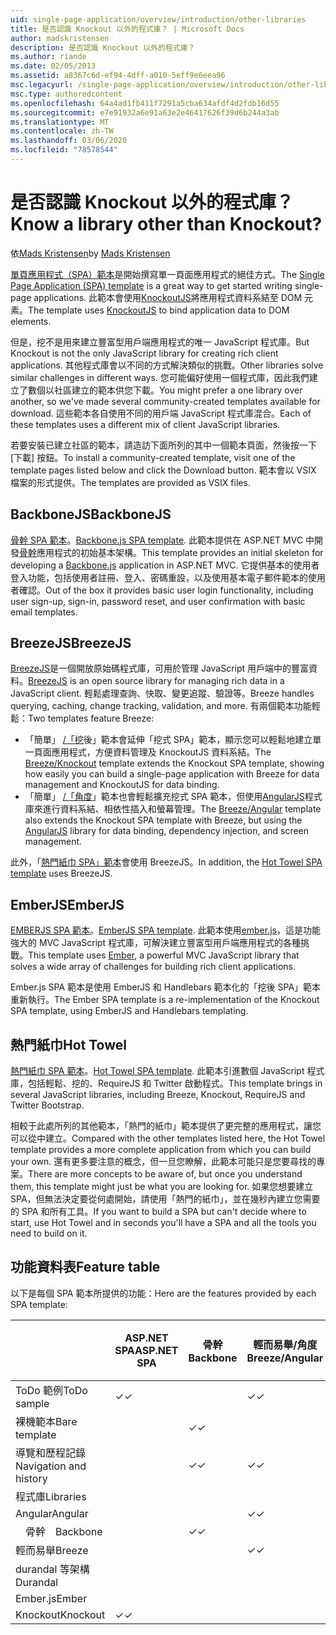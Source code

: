 ```yaml
---
uid: single-page-application/overview/introduction/other-libraries
title: 是否認識 Knockout 以外的程式庫？ | Microsoft Docs
author: madskristensen
description: 是否認識 Knockout 以外的程式庫？
ms.author: riande
ms.date: 02/05/2013
ms.assetid: a8367c6d-ef94-4dff-a010-5eff9e6eea96
msc.legacyurl: /single-page-application/overview/introduction/other-libraries
msc.type: authoredcontent
ms.openlocfilehash: 64a4ad1fb411f7291a5cba634afdf4d2fdb16d55
ms.sourcegitcommit: e7e91932a6e91a63e2e46417626f39d6b244a3ab
ms.translationtype: MT
ms.contentlocale: zh-TW
ms.lasthandoff: 03/06/2020
ms.locfileid: "78578544"
---
```

# <a name="know-a-library-other-than-knockout"></a><span data-ttu-id="af988-104">是否認識 Knockout 以外的程式庫？</span><span class="sxs-lookup"><span data-stu-id="af988-104">Know a library other than Knockout?</span></span>

<span data-ttu-id="af988-105">依[Mads Kristensen](https://github.com/madskristensen)</span><span class="sxs-lookup"><span data-stu-id="af988-105">by [Mads Kristensen](https://github.com/madskristensen)</span></span>

<span data-ttu-id="af988-106">[單頁應用程式（SPA）範本](knockoutjs-template.md)是開始撰寫單一頁面應用程式的絕佳方式。</span><span class="sxs-lookup"><span data-stu-id="af988-106">The [Single Page Application (SPA) template](knockoutjs-template.md) is a great way to get started writing single-page applications.</span></span> <span data-ttu-id="af988-107">此範本會使用[KnockoutJS](http://knockoutjs.com/)將應用程式資料系結至 DOM 元素。</span><span class="sxs-lookup"><span data-stu-id="af988-107">The template uses [KnockoutJS](http://knockoutjs.com/) to bind application data to DOM elements.</span></span>

<span data-ttu-id="af988-108">但是，挖不是用來建立豐富型用戶端應用程式的唯一 JavaScript 程式庫。</span><span class="sxs-lookup"><span data-stu-id="af988-108">But Knockout is not the only JavaScript library for creating rich client applications.</span></span> <span data-ttu-id="af988-109">其他程式庫會以不同的方式解決類似的挑戰。</span><span class="sxs-lookup"><span data-stu-id="af988-109">Other libraries solve similar challenges in different ways.</span></span> <span data-ttu-id="af988-110">您可能偏好使用一個程式庫，因此我們建立了數個以社區建立的範本供您下載。</span><span class="sxs-lookup"><span data-stu-id="af988-110">You might prefer a one library over another, so we've made several community-created templates available for download.</span></span> <span data-ttu-id="af988-111">這些範本各自使用不同的用戶端 JavaScript 程式庫混合。</span><span class="sxs-lookup"><span data-stu-id="af988-111">Each of these templates uses a different mix of client JavaScript libraries.</span></span>

<span data-ttu-id="af988-112">若要安裝已建立社區的範本，請造訪下面所列的其中一個範本頁面，然後按一下 [下載] 按鈕。</span><span class="sxs-lookup"><span data-stu-id="af988-112">To install a community-created template, visit one of the template pages listed below and click the Download button.</span></span> <span data-ttu-id="af988-113">範本會以 VSIX 檔案的形式提供。</span><span class="sxs-lookup"><span data-stu-id="af988-113">The templates are provided as VSIX files.</span></span>

## <a name="backbonejs"></a><span data-ttu-id="af988-114">BackboneJS</span><span class="sxs-lookup"><span data-stu-id="af988-114">BackboneJS</span></span>

<span data-ttu-id="af988-115">[骨幹 SPA 範本](../templates/backbonejs-template.md)。</span><span class="sxs-lookup"><span data-stu-id="af988-115">[Backbone.js SPA template](../templates/backbonejs-template.md).</span></span> <span data-ttu-id="af988-116">此範本提供在 ASP.NET MVC 中開發[骨幹](http://backbonejs.org/)應用程式的初始基本架構。</span><span class="sxs-lookup"><span data-stu-id="af988-116">This template provides an initial skeleton for developing a [Backbone.js](http://backbonejs.org/) application in ASP.NET MVC.</span></span> <span data-ttu-id="af988-117">它提供基本的使用者登入功能，包括使用者註冊、登入、密碼重設，以及使用基本電子郵件範本的使用者確認。</span><span class="sxs-lookup"><span data-stu-id="af988-117">Out of the box it provides basic user login functionality, including user sign-up, sign-in, password reset, and user confirmation with basic email templates.</span></span>

## <a name="breezejs"></a><span data-ttu-id="af988-118">BreezeJS</span><span class="sxs-lookup"><span data-stu-id="af988-118">BreezeJS</span></span>

<span data-ttu-id="af988-119">[BreezeJS](http://www.breezejs.com/?utm_source=ms-spa)是一個開放原始碼程式庫，可用於管理 JavaScript 用戶端中的豐富資料。</span><span class="sxs-lookup"><span data-stu-id="af988-119">[BreezeJS](http://www.breezejs.com/?utm_source=ms-spa) is an open source library for managing rich data in a JavaScript client.</span></span> <span data-ttu-id="af988-120">輕鬆處理查詢、快取、變更追蹤、驗證等。</span><span class="sxs-lookup"><span data-stu-id="af988-120">Breeze handles querying, caching, change tracking, validation, and more.</span></span> <span data-ttu-id="af988-121">有兩個範本功能輕鬆：</span><span class="sxs-lookup"><span data-stu-id="af988-121">Two templates feature Breeze:</span></span>

- <span data-ttu-id="af988-122">「簡單」 [/「挖](../templates/breezeknockout-template.md)後」範本會延伸「挖式 SPA」範本，顯示您可以輕鬆地建立單一頁面應用程式，方便資料管理及 KnockoutJS 資料系結。</span><span class="sxs-lookup"><span data-stu-id="af988-122">The [Breeze/Knockout](../templates/breezeknockout-template.md) template extends the Knockout SPA template, showing how easily you can build a single-page application with Breeze for data management and KnockoutJS for data binding.</span></span>
- <span data-ttu-id="af988-123">「簡單」 [/「角度](../templates/breezeangular-template.md)」範本也會輕鬆擴充挖式 SPA 範本，但使用[AngularJS](http://angularjs.org)程式庫來進行資料系結、相依性插入和螢幕管理。</span><span class="sxs-lookup"><span data-stu-id="af988-123">The [Breeze/Angular](../templates/breezeangular-template.md) template also extends the Knockout SPA template with Breeze, but using the [AngularJS](http://angularjs.org) library for data binding, dependency injection, and screen management.</span></span>

<span data-ttu-id="af988-124">此外，「[熱門紙巾 SPA」範本](../templates/hottowel-template.md)會使用 BreezeJS。</span><span class="sxs-lookup"><span data-stu-id="af988-124">In addition, the [Hot Towel SPA template](../templates/hottowel-template.md) uses BreezeJS.</span></span>

## <a name="emberjs"></a><span data-ttu-id="af988-125">EmberJS</span><span class="sxs-lookup"><span data-stu-id="af988-125">EmberJS</span></span>

<span data-ttu-id="af988-126">[EMBERJS SPA 範本](../templates/emberjs-template.md)。</span><span class="sxs-lookup"><span data-stu-id="af988-126">[EmberJS SPA template](../templates/emberjs-template.md).</span></span> <span data-ttu-id="af988-127">此範本使用[ember.js](http://emberjs.com/)，這是功能強大的 MVC JavaScript 程式庫，可解決建立豐富型用戶端應用程式的各種挑戰。</span><span class="sxs-lookup"><span data-stu-id="af988-127">This template uses [Ember](http://emberjs.com/), a powerful MVC JavaScript library that solves a wide array of challenges for building rich client applications.</span></span>

<span data-ttu-id="af988-128">Ember.js SPA 範本是使用 EmberJS 和 Handlebars 範本化的「挖後 SPA」範本重新執行。</span><span class="sxs-lookup"><span data-stu-id="af988-128">The Ember SPA template is a re-implementation of the Knockout SPA template, using EmberJS and Handlebars templating.</span></span>

## <a name="hot-towel"></a><span data-ttu-id="af988-129">熱門紙巾</span><span class="sxs-lookup"><span data-stu-id="af988-129">Hot Towel</span></span>

<span data-ttu-id="af988-130">[熱門紙巾 SPA 範本](../templates/hottowel-template.md)。</span><span class="sxs-lookup"><span data-stu-id="af988-130">[Hot Towel SPA template](../templates/hottowel-template.md).</span></span> <span data-ttu-id="af988-131">此範本引進數個 JavaScript 程式庫，包括輕鬆、挖的、RequireJS 和 Twitter 啟動程式。</span><span class="sxs-lookup"><span data-stu-id="af988-131">This template brings in several JavaScript libraries, including Breeze, Knockout, RequireJS and Twitter Bootstrap.</span></span>

<span data-ttu-id="af988-132">相較于此處所列的其他範本，「熱門的紙巾」範本提供了更完整的應用程式，讓您可以從中建立。</span><span class="sxs-lookup"><span data-stu-id="af988-132">Compared with the other templates listed here, the Hot Towel template provides a more complete application from which you can build your own.</span></span> <span data-ttu-id="af988-133">還有更多要注意的概念，但一旦您瞭解，此範本可能只是您要尋找的專案。</span><span class="sxs-lookup"><span data-stu-id="af988-133">There are more concepts to be aware of, but once you understand them, this template might just be what you are looking for.</span></span> <span data-ttu-id="af988-134">如果您想要建立 SPA，但無法決定要從何處開始，請使用「熱門的紙巾」，並在幾秒內建立您需要的 SPA 和所有工具。</span><span class="sxs-lookup"><span data-stu-id="af988-134">If you want to build a SPA but can't decide where to start, use Hot Towel and in seconds you'll have a SPA and all the tools you need to build on it.</span></span>

## <a name="feature-table"></a><span data-ttu-id="af988-135">功能資料表</span><span class="sxs-lookup"><span data-stu-id="af988-135">Feature table</span></span>

<span data-ttu-id="af988-136">以下是每個 SPA 範本所提供的功能：</span><span class="sxs-lookup"><span data-stu-id="af988-136">Here are the features provided by each SPA template:</span></span>

|                        | <span data-ttu-id="af988-137">ASP.NET SPA</span><span class="sxs-lookup"><span data-stu-id="af988-137">ASP.NET SPA</span></span> | <span data-ttu-id="af988-138">骨幹</span><span class="sxs-lookup"><span data-stu-id="af988-138">Backbone</span></span> | <span data-ttu-id="af988-139">輕而易舉/角度</span><span class="sxs-lookup"><span data-stu-id="af988-139">Breeze/Angular</span></span> | <span data-ttu-id="af988-140">輕鬆/KO</span><span class="sxs-lookup"><span data-stu-id="af988-140">Breeze/KO</span></span> |  <span data-ttu-id="af988-141">Ember.js</span><span class="sxs-lookup"><span data-stu-id="af988-141">Ember</span></span>   | <span data-ttu-id="af988-142">熱門紙巾</span><span class="sxs-lookup"><span data-stu-id="af988-142">Hot Towel</span></span> |
|------------------------|-------------|----------|----------------|-----------|----------|-----------|
|      <span data-ttu-id="af988-143">ToDo 範例</span><span class="sxs-lookup"><span data-stu-id="af988-143">ToDo sample</span></span>       |  <span data-ttu-id="af988-144">&#10003;</span><span class="sxs-lookup"><span data-stu-id="af988-144">&#10003;</span></span>   |          |    <span data-ttu-id="af988-145">&#10003;</span><span class="sxs-lookup"><span data-stu-id="af988-145">&#10003;</span></span>    | <span data-ttu-id="af988-146">&#10003;</span><span class="sxs-lookup"><span data-stu-id="af988-146">&#10003;</span></span>  | <span data-ttu-id="af988-147">&#10003;</span><span class="sxs-lookup"><span data-stu-id="af988-147">&#10003;</span></span> |           |
|     <span data-ttu-id="af988-148">裸機範本</span><span class="sxs-lookup"><span data-stu-id="af988-148">Bare template</span></span>      |             | <span data-ttu-id="af988-149">&#10003;</span><span class="sxs-lookup"><span data-stu-id="af988-149">&#10003;</span></span> |                |           |          | <span data-ttu-id="af988-150">&#10003;</span><span class="sxs-lookup"><span data-stu-id="af988-150">&#10003;</span></span>  |
| <span data-ttu-id="af988-151">導覽和歷程記錄</span><span class="sxs-lookup"><span data-stu-id="af988-151">Navigation and history</span></span> |             | <span data-ttu-id="af988-152">&#10003;</span><span class="sxs-lookup"><span data-stu-id="af988-152">&#10003;</span></span> |    <span data-ttu-id="af988-153">&#10003;</span><span class="sxs-lookup"><span data-stu-id="af988-153">&#10003;</span></span>    |           | <span data-ttu-id="af988-154">&#10003;</span><span class="sxs-lookup"><span data-stu-id="af988-154">&#10003;</span></span> | <span data-ttu-id="af988-155">&#10003;</span><span class="sxs-lookup"><span data-stu-id="af988-155">&#10003;</span></span>  |
|        <span data-ttu-id="af988-156">程式庫</span><span class="sxs-lookup"><span data-stu-id="af988-156">Libraries</span></span>       |             |          |                |           |          |           |
|        <span data-ttu-id="af988-157">Angular</span><span class="sxs-lookup"><span data-stu-id="af988-157">Angular</span></span>         |             |          |    <span data-ttu-id="af988-158">&#10003;</span><span class="sxs-lookup"><span data-stu-id="af988-158">&#10003;</span></span>    |           |          |           |
|    <span data-ttu-id="af988-159">&#8195;骨幹</span><span class="sxs-lookup"><span data-stu-id="af988-159">&#8195;Backbone</span></span>     |             | <span data-ttu-id="af988-160">&#10003;</span><span class="sxs-lookup"><span data-stu-id="af988-160">&#10003;</span></span> |                |           |          |           |
|         <span data-ttu-id="af988-161">輕而易舉</span><span class="sxs-lookup"><span data-stu-id="af988-161">Breeze</span></span>         |             |          |    <span data-ttu-id="af988-162">&#10003;</span><span class="sxs-lookup"><span data-stu-id="af988-162">&#10003;</span></span>    | <span data-ttu-id="af988-163">&#10003;</span><span class="sxs-lookup"><span data-stu-id="af988-163">&#10003;</span></span>  |          | <span data-ttu-id="af988-164">&#10003;</span><span class="sxs-lookup"><span data-stu-id="af988-164">&#10003;</span></span>  |
|        <span data-ttu-id="af988-165">durandal 等架構</span><span class="sxs-lookup"><span data-stu-id="af988-165">Durandal</span></span>        |             |          |                |           |          | <span data-ttu-id="af988-166">&#10003;</span><span class="sxs-lookup"><span data-stu-id="af988-166">&#10003;</span></span>  |
|         <span data-ttu-id="af988-167">Ember.js</span><span class="sxs-lookup"><span data-stu-id="af988-167">Ember</span></span>          |             |          |                |           | <span data-ttu-id="af988-168">&#10003;</span><span class="sxs-lookup"><span data-stu-id="af988-168">&#10003;</span></span> |           |
|        <span data-ttu-id="af988-169">Knockout</span><span class="sxs-lookup"><span data-stu-id="af988-169">Knockout</span></span>        |  <span data-ttu-id="af988-170">&#10003;</span><span class="sxs-lookup"><span data-stu-id="af988-170">&#10003;</span></span>   |          |                | <span data-ttu-id="af988-171">&#10003;</span><span class="sxs-lookup"><span data-stu-id="af988-171">&#10003;</span></span>  |          | <span data-ttu-id="af988-172">&#10003;</span><span class="sxs-lookup"><span data-stu-id="af988-172">&#10003;</span></span>  |
